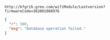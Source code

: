 `http://kfgrih.gree.com/wifiModule/Lastversion?firmwareCode=362001068976`

```json
{
  "r": 500,
  "msg": "Database operation failed."
}
```